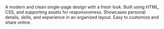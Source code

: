 A modern and clean single-page design with a fresh look.
Built using HTML, CSS, and supporting assets for responsiveness.
Showcases personal details, skills, and experience in an organized layout.
Easy to customize and share online.
